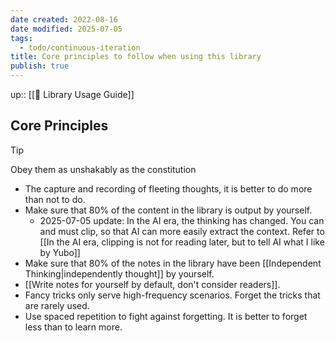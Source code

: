 ```yaml
---
date created: 2022-08-16
date modified: 2025-07-05
tags:
  - todo/continuous-iteration
title: Core principles to follow when using this library
publish: true
---
```


up:: [[🧰 Library Usage Guide]]

## Core Principles

>[!TIP]
> Obey them as unshakably as the constitution

- The capture and recording of fleeting thoughts, it is better to do more than not to do.
- Make sure that 80% of the content in the library is output by yourself.
	- 2025-07-05 update: In the AI era, the thinking has changed. You can and must clip, so that AI can more easily extract the context. Refer to [[In the AI era, clipping is not for reading later, but to tell AI what I like by Yubo]]
- Make sure that 80% of the notes in the library have been [[Independent Thinking|independently thought]] by yourself.
- [[Write notes for yourself by default, don't consider readers]].
- Fancy tricks only serve high-frequency scenarios. Forget the tricks that are rarely used.
- Use spaced repetition to fight against forgetting. It is better to forget less than to learn more. 